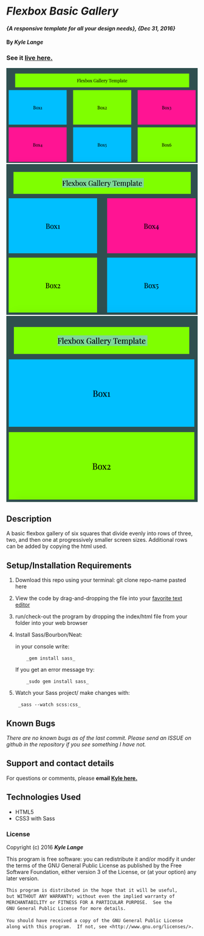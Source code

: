 # _Flexbox Basic Gallery_

#### _{A responsive template for all your design needs}, {Dec 31, 2016}_

#### By _**Kyle Lange**_

### See it [live here.](https://kylelange.github.io/flex-only-gallery)

![screenshot](Screenshot2.png)
![screenshot](Screenshot1.png)
![screenshot](Screenshot3.png)

## Description

A basic flexbox gallery of six squares that divide evenly into rows of three, two, and then one at progressively smaller screen sizes.  Additional rows can be added by copying the html used.


## Setup/Installation Requirements

1. Download this repo using your terminal: git clone repo-name pasted here

2. View the code by drag-and-dropping the file into your [favorite text editor](https://atom.io)

3. run/check-out the program by dropping the index/html file from your folder into your web browser

4. Install Sass/Bourbon/Neat:

   in your console write:

           _gem install sass_

   If you get an error message try:

           _sudo gem install sass_

 5. Watch your Sass project/ make changes with:

         _sass --watch scss:css_

## Known Bugs

_There are no known bugs as of the last commit. Please send an ISSUE on github in the repository if you see something I have not._

## Support and contact details

For questions or comments, please __email  [Kyle here.](baronsintrees@gmail.com)__

## Technologies Used

* HTML5
* CSS3 with Sass

### License

Copyright (c) 2016 **_Kyle Lange_**

This program is free software: you can redistribute it and/or modify
    it under the terms of the GNU General Public License as published by
    the Free Software Foundation, either version 3 of the License, or
    (at your option) any later version.

    This program is distributed in the hope that it will be useful,
    but WITHOUT ANY WARRANTY; without even the implied warranty of
    MERCHANTABILITY or FITNESS FOR A PARTICULAR PURPOSE.  See the
    GNU General Public License for more details.

    You should have received a copy of the GNU General Public License
    along with this program.  If not, see <http://www.gnu.org/licenses/>.
